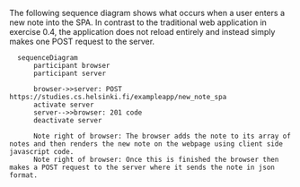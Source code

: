 The following sequence diagram shows what occurs when a user enters a new note into the SPA. 
In contrast to the traditional web application in exercise 0.4, the application does not reload entirely and instead simply makes one POST request to the server.

```mermaid
  sequenceDiagram
      participant browser
      participant server
  
      browser->>server: POST https://studies.cs.helsinki.fi/exampleapp/new_note_spa
      activate server
      server-->>browser: 201 code
      deactivate server
  
      Note right of browser: The browser adds the note to its array of notes and then renders the new note on the webpage using client side javascript code.
      Note right of browser: Once this is finished the browser then makes a POST request to the server where it sends the note in json format.
```
